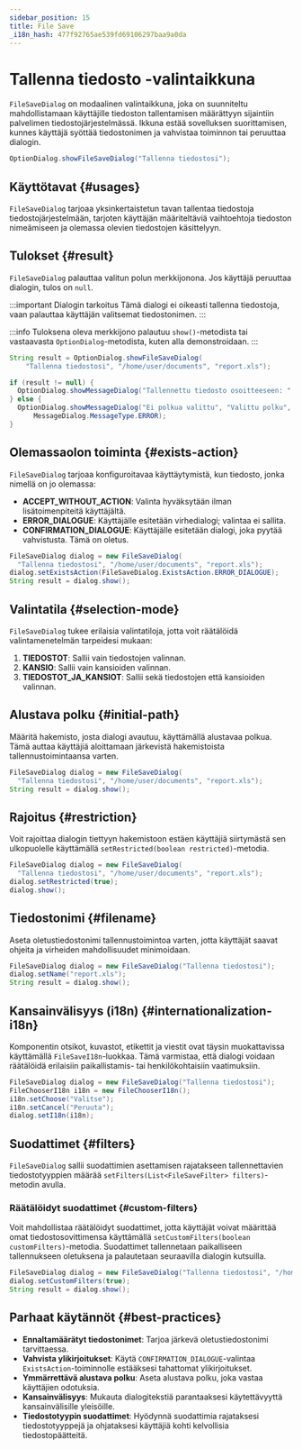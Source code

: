 ```yaml
---
sidebar_position: 15
title: File Save
_i18n_hash: 477f92765ae539fd69106297baa9a0da
---
```

# Tallenna tiedosto -valintaikkuna

<DocChip chip='shadow' />
<DocChip chip='since' label='24.21' />
<JavadocLink type="foundation" location="com/webforj/component/optiondialog/FileSaveDialog" top='true'/>

`FileSaveDialog` on modaalinen valintaikkuna, joka on suunniteltu mahdollistamaan käyttäjille tiedoston tallentamisen määrättyyn sijaintiin palvelimen tiedostojärjestelmässä. Ikkuna estää sovelluksen suorittamisen, kunnes käyttäjä syöttää tiedostonimen ja vahvistaa toiminnon tai peruuttaa dialogin.

```java
OptionDialog.showFileSaveDialog("Tallenna tiedostosi");
```

## Käyttötavat {#usages}

`FileSaveDialog` tarjoaa yksinkertaistetun tavan tallentaa tiedostoja tiedostojärjestelmään, tarjoten käyttäjän määriteltäviä vaihtoehtoja tiedoston nimeämiseen ja olemassa olevien tiedostojen käsittelyyn.

<ComponentDemo 
path='/webforj/filesavedialogbasic?' 
javaE='https://raw.githubusercontent.com/webforj/webforj-documentation/refs/heads/main/src/main/java/com/webforj/samples/views/optiondialog/filesave/FileSaveDialogBasicView.java'
height = '800px'
/>

## Tulokset {#result}

`FileSaveDialog` palauttaa valitun polun merkkijonona. Jos käyttäjä peruuttaa dialogin, tulos on `null`.

:::important Dialogin tarkoitus
Tämä dialogi ei oikeasti tallenna tiedostoja, vaan palauttaa käyttäjän valitsemat tiedostonimen.
:::

:::info
Tuloksena oleva merkkijono palautuu `show()`-metodista tai vastaavasta `OptionDialog`-metodista, kuten alla demonstroidaan.
:::

```java showLineNumbers
String result = OptionDialog.showFileSaveDialog(
    "Tallenna tiedostosi", "/home/user/documents", "report.xls");

if (result != null) {
  OptionDialog.showMessageDialog("Tallennettu tiedosto osoitteeseen: " + path, "Valittu polku");
} else {
  OptionDialog.showMessageDialog("Ei polkua valittu", "Valittu polku",
      MessageDialog.MessageType.ERROR);
}
```

## Olemassaolon toiminta {#exists-action}

`FileSaveDialog` tarjoaa konfiguroitavaa käyttäytymistä, kun tiedosto, jonka nimellä on jo olemassa:

* **ACCEPT_WITHOUT_ACTION**: Valinta hyväksytään ilman lisätoimenpiteitä käyttäjältä.
* **ERROR_DIALOGUE**: Käyttäjälle esitetään virhedialogi; valintaa ei sallita.
* **CONFIRMATION_DIALOGUE**: Käyttäjälle esitetään dialogi, joka pyytää vahvistusta. Tämä on oletus.

```java showLineNumbers
FileSaveDialog dialog = new FileSaveDialog(
  "Tallenna tiedostosi", "/home/user/documents", "report.xls");
dialog.setExistsAction(FileSaveDialog.ExistsAction.ERROR_DIALOGUE);
String result = dialog.show();
```

## Valintatila {#selection-mode}

`FileSaveDialog` tukee erilaisia valintatiloja, jotta voit räätälöidä valintamenetelmän tarpeidesi mukaan:

1. **TIEDOSTOT**: Sallii vain tiedostojen valinnan.
2. **KANSIO**: Sallii vain kansioiden valinnan.
3. **TIEDOSTOT_JA_KANSIOT**: Sallii sekä tiedostojen että kansioiden valinnan.

## Alustava polku {#initial-path}

Määritä hakemisto, josta dialogi avautuu, käyttämällä alustavaa polkua. Tämä auttaa käyttäjiä aloittamaan järkevistä hakemistoista tallennustoimintaansa varten.

```java showLineNumbers
FileSaveDialog dialog = new FileSaveDialog(
  "Tallenna tiedostosi", "/home/user/documents", "report.xls");
String result = dialog.show();
```

## Rajoitus {#restriction}

Voit rajoittaa dialogin tiettyyn hakemistoon estäen käyttäjiä siirtymästä sen ulkopuolelle käyttämällä `setRestricted(boolean restricted)`-metodia.

```java showLineNumbers
FileSaveDialog dialog = new FileSaveDialog(
  "Tallenna tiedostosi", "/home/user/documents", "report.xls");
dialog.setRestricted(true);
dialog.show();
```

## Tiedostonimi {#filename}

Aseta oletustiedostonimi tallennustoimintoa varten, jotta käyttäjät saavat ohjeita ja virheiden mahdollisuudet minimoidaan.

```java showLineNumbers
FileSaveDialog dialog = new FileSaveDialog("Tallenna tiedostosi");
dialog.setName("report.xls");
String result = dialog.show();
```

## Kansainvälisyys (i18n) {#internationalization-i18n}

Komponentin otsikot, kuvastot, etikettit ja viestit ovat täysin muokattavissa käyttämällä `FileSaveI18n`-luokkaa. Tämä varmistaa, että dialogi voidaan räätälöidä erilaisiin paikallistamis- tai henkilökohtaisiin vaatimuksiin.

```java showLineNumbers
FileSaveDialog dialog = new FileSaveDialog("Tallenna tiedostosi");
FileChooserI18n i18n = new FileChooserI18n();
i18n.setChoose("Valitse");
i18n.setCancel("Peruuta");
dialog.setI18n(i18n);
```

## Suodattimet {#filters}

`FileSaveDialog` sallii suodattimien asettamisen rajatakseen tallennettavien tiedostotyyppien määrää `setFilters(List<FileSaveFilter> filters)`-metodin avulla.

<ComponentDemo 
path='/webforj/filesavedialogfilters?' 
javaE='https://raw.githubusercontent.com/webforj/webforj-documentation/refs/heads/main/src/main/java/com/webforj/samples/views/optiondialog/filesave/FileSaveDialogFiltersView.java'
height = '800px'
/>

### Räätälöidyt suodattimet {#custom-filters}

Voit mahdollistaa räätälöidyt suodattimet, jotta käyttäjät voivat määrittää omat tiedostosovittimensa käyttämällä `setCustomFilters(boolean customFilters)`-metodia. Suodattimet tallennetaan paikalliseen tallennukseen oletuksena ja palautetaan seuraavilla dialogin kutsuilla.

```java showLineNumbers
FileSaveDialog dialog = new FileSaveDialog("Tallenna tiedostosi", "/home/user/documents");
dialog.setCustomFilters(true);
String result = dialog.show();
```

## Parhaat käytännöt {#best-practices}

* **Ennaltamäärätyt tiedostonimet**: Tarjoa järkevä oletustiedostonimi tarvittaessa.
* **Vahvista ylikirjoitukset**: Käytä `CONFIRMATION_DIALOGUE`-valintaa `ExistsAction`-toiminnolle estääksesi tahattomat ylikirjoitukset.
* **Ymmärrettävä alustava polku**: Aseta alustava polku, joka vastaa käyttäjien odotuksia.
* **Kansainvälisyys**: Mukauta dialogitekstiä parantaaksesi käytettävyyttä kansainvälisille yleisöille.
* **Tiedostotyypin suodattimet**: Hyödynnä suodattimia rajataksesi tiedostotyyppejä ja ohjataksesi käyttäjiä kohti kelvollisia tiedostopäätteitä.
